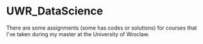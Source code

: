 # UWR_DataScience

There are some assignments (some has codes or solutions) for courses that I've taken during my master at the University of Wroclaw.
